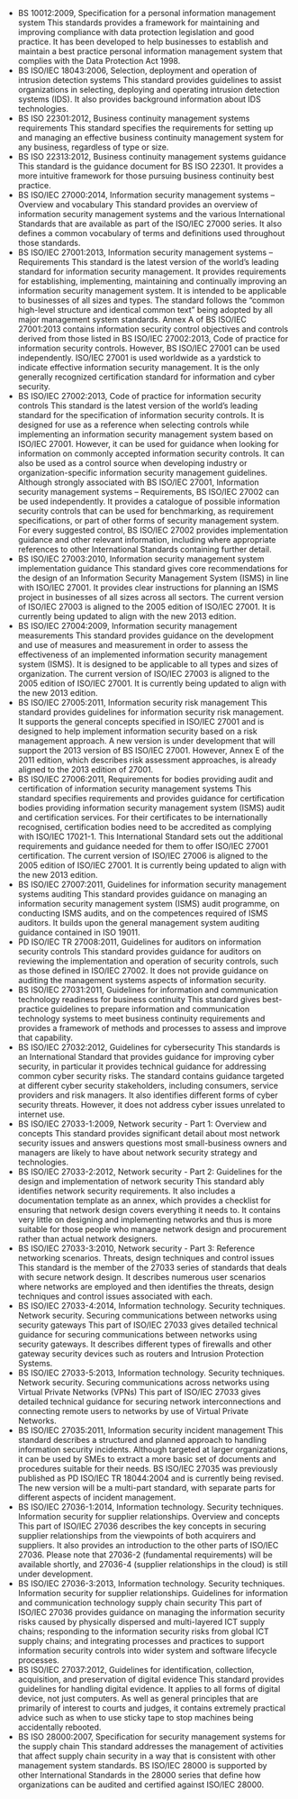 - BS 10012:2009, Specification for a personal information management system	This standards provides a framework for maintaining and improving compliance with data protection legislation and good practice. It has been developed to help businesses to establish and maintain a best practice personal information management system that complies with the Data Protection Act 1998.
- BS ISO/IEC 18043:2006, Selection, deployment and operation of intrusion detection systems	This standard provides guidelines to assist organizations in selecting, deploying and operating intrusion detection systems (IDS). It also provides background information about IDS technologies.
- BS ISO 22301:2012, Business continuity management systems requirements	This standard specifies the requirements for setting up and managing an effective business continuity management system for any business, regardless of type or size.
- BS ISO 22313:2012, Business continuity management systems guidance	This standard is the guidance document for BS ISO 22301. It provides a more intuitive framework for those pursuing business continuity best practice.
- BS ISO/IEC 27000:2014, Information security management systems – Overview and vocabulary	This standard provides an overview of information security management systems and the various International Standards that are available as part of the ISO/IEC 27000 series. It also defines a common vocabulary of terms and definitions used throughout those standards.
- BS ISO/IEC 27001:2013, Information security management systems – Requirements	This standard is the latest version of the world’s leading standard for information security management. It provides requirements for establishing, implementing, maintaining and continually improving an information security management system. It is intended to be applicable to businesses of all sizes and types. The standard follows the “common high-level structure and identical common text” being adopted by all major management system standards. Annex A of BS ISO/IEC 27001:2013 contains information security control objectives and controls derived from those listed in BS ISO/IEC 27002:2013, Code of practice for information security controls. However, BS ISO/IEC 27001 can be used independently. ISO/IEC 27001 is used worldwide as a yardstick to indicate effective information security management. It is the only generally recognized certification standard for information and cyber security.
- BS ISO/IEC 27002:2013, Code of practice for information security controls	This standard is the latest version of the world’s leading standard for the specification of information security controls. It is designed for use as a reference when selecting controls while implementing an information security management system based on ISO/IEC 27001. However, it can be used for guidance when looking for information on commonly accepted information security controls. It can also be used as a control source when developing industry or organization-specific information security management guidelines. Although strongly associated with BS ISO/IEC 27001, Information security management systems – Requirements, BS ISO/IEC 27002 can be used independently. It provides a catalogue of possible information security controls that can be used for benchmarking, as requirement specifications, or part of other forms of security management system. For every suggested control, BS ISO/IEC 27002 provides implementation guidance and other relevant information, including where appropriate references to other International Standards containing further detail.
- BS ISO/IEC 27003:2010, Information security management system implementation guidance	This standard gives core recommendations for the design of an Information Security Management System (ISMS) in line with ISO/IEC 27001. It provides clear instructions for planning an ISMS project in businesses of all sizes across all sectors. The current version of ISO/IEC 27003 is aligned to the 2005 edition of ISO/IEC 27001. It is currently being updated to align with the new 2013 edition.
- BS ISO/IEC 27004:2009, Information security management measurements	This standard provides guidance on the development and use of measures and measurement in order to assess the effectiveness of an implemented information security management system (ISMS). It is designed to be applicable to all types and sizes of organization. The current version of ISO/IEC 27003 is aligned to the 2005 edition of ISO/IEC 27001. It is currently being updated to align with the new 2013 edition.
- BS ISO/IEC 27005:2011, Information security risk management	This standard provides guidelines for information security risk management. It supports the general concepts specified in ISO/IEC 27001 and is designed to help implement information security based on a risk management approach. A new version is under development that will support the 2013 version of BS ISO/IEC 27001. However, Annex E of the 2011 edition, which describes risk assessment approaches, is already aligned to the 2013 edition of 27001.
- BS ISO/IEC 27006:2011, Requirements for bodies providing audit and certification of information security management systems	This standard specifies requirements and provides guidance for certification bodies providing information security management system (ISMS) audit and certification services. For their certificates to be internationally recognised, certification bodies need to be accredited as complying with ISO/IEC 17021-1. This International Standard sets out the additional requirements and guidance needed for them to offer ISO/IEC 27001 certification. The current version of ISO/IEC 27006 is aligned to the 2005 edition of ISO/IEC 27001. It is currently being updated to align with the new 2013 edition.
- BS ISO/IEC 27007:2011, Guidelines for information security management systems auditing	This standard provides guidance on managing an information security management system (ISMS) audit programme, on conducting ISMS audits, and on the competences required of ISMS auditors. It builds upon the general management system auditing guidance contained in ISO 19011.
- PD ISO/IEC TR 27008:2011, Guidelines for auditors on information security controls	This standard provides guidance for auditors on reviewing the implementation and operation of security controls, such as those defined in ISO/IEC 27002. It does not provide guidance on auditing the management systems aspects of information security.
- BS ISO/IEC 27031:2011, Guidelines for information and communication technology readiness for business continuity	This standard gives best-practice guidelines to prepare information and communication technology systems to meet business continuity requirements and provides a framework of methods and processes to assess and improve that capability.
- BS ISO/IEC 27032:2012, Guidelines for cybersecurity	This standards is an International Standard that provides guidance for improving cyber security, in particular it provides technical guidance for addressing common cyber security risks. The standard contains guidance targeted at different cyber security stakeholders, including consumers, service providers and risk managers. It also identifies different forms of cyber security threats. However, it does not address cyber issues unrelated to internet use.
- BS ISO/IEC 27033-1:2009, Network security - Part 1: Overview and concepts	This standard provides significant detail about most network security issues and answers questions most small-business owners and managers are likely to have about network security strategy and technologies.
- BS ISO/IEC 27033-2:2012, Network security - Part 2: Guidelines for the design and implementation of network security	This standard ably identifies network security requirements. It also includes a documentation template as an annex, which provides a checklist for ensuring that network design covers everything it needs to. It contains very little on designing and implementing networks and thus is more suitable for those people who manage network design and procurement rather than actual network designers.
- BS ISO/IEC 27033-3:2010, Network security - Part 3: Reference networking scenarios. Threats, design techniques and control issues	This standard is the member of the 27033 series of standards that deals with secure network design. It describes numerous user scenarios where networks are employed and then identifies the threats, design techniques and control issues associated with each.
- BS ISO/IEC 27033-4:2014, Information technology. Security techniques. Network security. Securing communications between networks using security gateways	This part of ISO/IEC 27033 gives detailed technical guidance for securing communications between networks using security gateways. It describes different types of firewalls and other gateway security devices such as routers and Intrusion Protection Systems.
- BS ISO/IEC 27033-5:2013, Information technology. Security techniques. Network security. Securing communications across networks using Virtual Private Networks (VPNs)	This part of ISO/IEC 27033 gives detailed technical guidance for securing network interconnections and connecting remote users to networks by use of Virtual Private Networks.
- BS ISO/IEC 27035:2011, Information security incident management	This standard describes a structured and planned approach to handling information security incidents. Although targeted at larger organizations, it can be used by SMEs to extract a more basic set of documents and procedures suitable for their needs. BS ISO/IEC 27035 was previously published as PD ISO/IEC TR 18044:2004 and is currently being revised. The new version will be a multi-part standard, with separate parts for different aspects of incident management.
- BS ISO/IEC 27036-1:2014, Information technology. Security techniques. Information security for supplier relationships. Overview and concepts	This part of ISO/IEC 27036 describes the key concepts in securing supplier relationships from the viewpoints of both acquirers and suppliers. It also provides an introduction to the other parts of ISO/IEC 27036. Please note that 27036-2 (fundamental requirements) will be available shortly, and 27036-4 (supplier relationships in the cloud) is still under development.
- BS ISO/IEC 27036-3:2013, Information technology. Security techniques. Information security for supplier relationships. Guidelines for information and communication technology supply chain security	This part of ISO/IEC 27036 provides guidance on managing the information security risks caused by physically dispersed and multi-layered ICT supply chains; responding to the information security risks from global ICT supply chains; and integrating processes and practices to support information security controls into wider system and software lifecycle processes.
- BS ISO/IEC 27037:2012, Guidelines for identification, collection, acquisition, and preservation of digital evidence	This standard provides guidelines for handling digital evidence. It applies to all forms of digital device, not just computers. As well as general principles that are primarily of interest to courts and judges, it contains extremely practical advice such as when to use sticky tape to stop machines being accidentally rebooted.
- BS ISO 28000:2007, Specification for security management systems for the supply chain	This standard addresses the management of activities that affect supply chain security in a way that is consistent with other management system standards. BS ISO/IEC 28000 is supported by other International Standards in the 28000 series that define how organizations can be audited and certified against ISO/IEC 28000.

